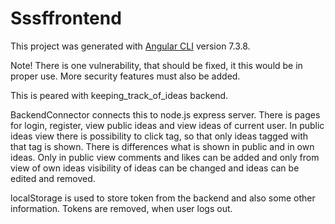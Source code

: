 # Sssffrontend

This project was generated with [Angular CLI](https://github.com/angular/angular-cli) version 7.3.8.

Note! There is one vulnerability, that should be fixed, it this would be in proper use. More security
features must also be added.

This is peared with keeping_track_of_ideas backend.

BackendConnector connects this to node.js express server. There is pages for login, register, view public ideas and
view ideas of current user. In public ideas view there is possibility to click tag, so that only ideas tagged with
that tag is shown. There is differences what is shown in public and in own ideas. Only in public view comments and likes
can be added and only from view of own ideas visibility of ideas can be changed and ideas can be edited and removed.

localStorage is used to store token from the backend and also some other information. Tokens are removed, when user
logs out.
